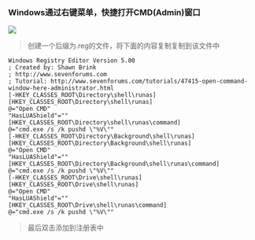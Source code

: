 ### Windows通过右键菜单，快捷打开CMD(Admin)窗口

![](https://javaweb-community.oss-cn-beijing.aliyuncs.com/2018/1022/3c3393038d29453cbd1c1a09e9242875.png)

>   创建一个后缀为.reg的文件，将下面的内容复制复制到该文件中

~~~~~~~~~~~~~~~~~~~~~~~~~~~~~~~~~~~~~~~~~~~~~~~~~~~~~~~~~~~~~~~~~~~~~~~~~~~~~~~~
Windows Registry Editor Version 5.00
; Created by: Shawn Brink
; http://www.sevenforums.com
; Tutorial: http://www.sevenforums.com/tutorials/47415-open-command-window-here-administrator.html
[-HKEY_CLASSES_ROOT\Directory\shell\runas]
[HKEY_CLASSES_ROOT\Directory\shell\runas]
@="Open CMD"
"HasLUAShield"=""
[HKEY_CLASSES_ROOT\Directory\shell\runas\command]
@="cmd.exe /s /k pushd \"%V\""
[-HKEY_CLASSES_ROOT\Directory\Background\shell\runas]
[HKEY_CLASSES_ROOT\Directory\Background\shell\runas]
@="Open CMD"
"HasLUAShield"=""
[HKEY_CLASSES_ROOT\Directory\Background\shell\runas\command]
@="cmd.exe /s /k pushd \"%V\""
[-HKEY_CLASSES_ROOT\Drive\shell\runas]
[HKEY_CLASSES_ROOT\Drive\shell\runas]
@="Open CMD"
"HasLUAShield"=""
[HKEY_CLASSES_ROOT\Drive\shell\runas\command]
@="cmd.exe /s /k pushd \"%V\""
~~~~~~~~~~~~~~~~~~~~~~~~~~~~~~~~~~~~~~~~~~~~~~~~~~~~~~~~~~~~~~~~~~~~~~~~~~~~~~~~

>   最后双击添加到注册表中
